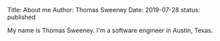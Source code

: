 Title: About me 
Author: Thomas Sweeney
Date: 2019-07-28
status: published

My name is Thomas Sweeney. I'm a software engineer in Austin, Texas.
